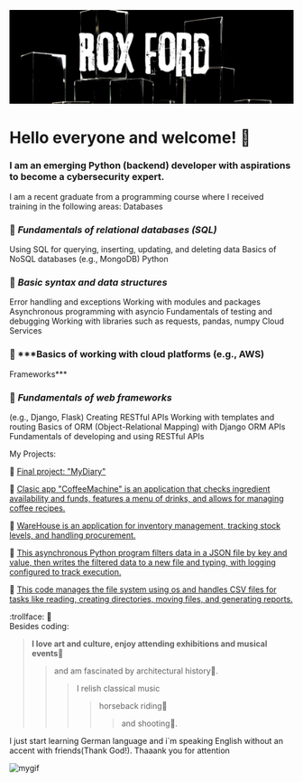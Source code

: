 
[![Header](https://github.com/BlackWaterPark0011010111/BlackWaterPark0011010111/blob/main/assets/Rox%20Ford%20(1).jpg)](https://github.com/BlackWaterPark0011010111) 

# Hello everyone and welcome! :heartbeat:

### I am an emerging Python (backend) developer with aspirations to become a cybersecurity expert.

I am a recent graduate from a programming course where I received training in the following areas:
Databases

### 👀 ***Fundamentals of relational databases (SQL)***

Using SQL for querying, inserting, updating, and deleting data
Basics of NoSQL databases (e.g., MongoDB)
Python 

### 👀 ***Basic syntax and data structures***

Error handling and exceptions
Working with modules and packages
Asynchronous programming with asyncio
Fundamentals of testing and debugging
Working with libraries such as requests, pandas, numpy
Cloud Services

### 👀 ***Basics of working with cloud platforms (e.g., AWS)
Frameworks***

### 👀 ***Fundamentals of web frameworks***
(e.g., Django, Flask)
Creating RESTful APIs
Working with templates and routing
Basics of ORM (Object-Relational Mapping) with Django ORM
APIs
Fundamentals of developing and using RESTful APIs


My Projects:

💩 [Final project: "MyDiary"](https://github.com/BlackWaterPark0011010111/MyBlog)

💩 [Clasic app "CoffeeMachine" is an application that checks ingredient availability and funds, features a menu of drinks, and allows for managing coffee recipes.](https://github.com/BlackWaterPark0011010111/CoffeeMachine)


💩 [ WareHouse is an application for inventory management, tracking stock levels, and handling procurement.](https://github.com/BlackWaterPark0011010111/WareHouse)



💩 [This asynchronous Python program filters data in a JSON file by key and value, then writes the filtered data to a new file and typing, with logging configured to track execution.](https://github.com/BlackWaterPark0011010111/Asinc)


💩  [This code manages the file system using os and handles CSV files for tasks like reading, creating directories, moving files, and generating reports.](https://github.com/BlackWaterPark0011010111/IO_Manipulate)



:trollface: 💬  
Besides coding:

>**I love art and culture, enjoy attending exhibitions and musical events**💃
>>and am fascinated by architectural history🏰.
>>>I relish classical music 
>>>>horseback riding🏇
>>>>>and shooting🎯. 

I just start learning German language and i`m speaking English without an accent with friends(Thank God!).
Thaaank you for attention



![mygif](https://media1.tenor.com/m/pSuK_En8qoIAAAAd/jerry-thanks.gif)
